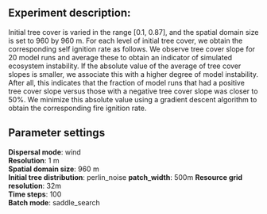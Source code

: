 ﻿## Experiment description:

Initial tree cover is varied in the range [0.1, 0.87], and the spatial domain size is set to 960 by 960 m. For each level of initial tree cover, we obtain the corresponding self ignition rate as follows. We observe tree cover slope for 20 model runs and average these to obtain an indicator of simulated ecosystem instability. If the absolute value of the average of tree cover slopes is smaller, we associate this with a higher degree of model instability. After all, this indicates that the fraction of model runs that had a positive tree cover slope versus those with a negative tree cover slope was closer to 50%. We minimize this absolute value using a gradient descent algorithm to obtain the corresponding fire ignition rate.

## Parameter settings
**Dispersal mode**: wind  
**Resolution**: 1 m  
**Spatial domain size**: 960 m  
**Initial tree distribution**:  perlin_noise
**patch_width**: 500m
**Resource grid resolution**: 32m  
**Time steps**: 100  
**Batch mode**: saddle_search  
